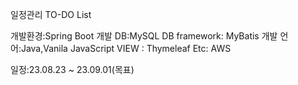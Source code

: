 일정관리 TO-DO List

개발환경:Spring Boot
개발 DB:MySQL
DB framework: MyBatis
개발 언어:Java,Vanila JavaScript
VIEW : Thymeleaf
Etc: AWS

일정:23.08.23 ~ 23.09.01(목표)







